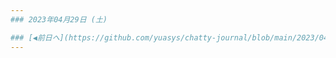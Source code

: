 ```yaml
---
### 2023年04月29日 (土)

### [◀️前日へ](https://github.com/yuasys/chatty-journal/blob/main/2023/04/2023-04-27.md)&emsp;&emsp;&emsp;&emsp;[翌日へ▶️](https://github.com/yuasys/chatty-journal/blob/main/2023/04/2023-04-29.md)
---
```

